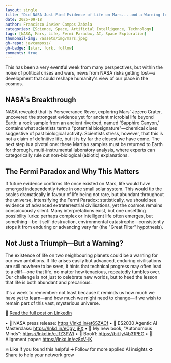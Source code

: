 ```yaml
---
layout: single
title: "Did NASA Just Find Evidence of Life on Mars... and a Warning for Humanity?"
date: 2025-09-18
author: Francisco Javier Campos Zabala
categories: [Science, Space, Artificial Intelligence, Technology]
tags: [NASA, Mars, Life, Fermi Paradox, AI, Space Exploration]
thumbnail-img: /assets/img/mars.jpeg
gh-repo: javcamposz/
gh-badge: [star, fork, follow]
comments: true
---
```



This has been a very eventful week from many perspectives, but within the noise of political crises and wars, news from NASA risks getting lost—a development that could reshape humanity's view of our place in the cosmos.

## NASA's Breakthrough

NASA revealed that its Perseverance Rover, exploring Mars' Jezero Crater, uncovered the strongest evidence yet for ancient microbial life beyond Earth: a rock sample from an ancient riverbed, named 'Sapphire Canyon,' contains what scientists term a "potential biosignature"—chemical clues suggestive of past biological activity. Scientists stress, however, that this is not a claim of definitive life, but it is by far the closest we have come. The next step is a pivotal one: these Martian samples must be returned to Earth for thorough, multi-instrumental laboratory analysis, where experts can categorically rule out non-biological (abiotic) explanations.

## The Fermi Paradox and Why This Matters

If future evidence confirms life once existed on Mars, life would have emerged independently twice in one small solar system. This would tip the scales dramatically in favour of life being not rare, but abundant throughout the universe, intensifying the Fermi Paradox: statistically, we should see evidence of advanced extraterrestrial civilisations, yet the cosmos remains conspicuously silent. Many interpretations exist, but one unsettling possibility lurks: perhaps complex or intelligent life often emerges, but something—be it self-destruction, environmental catastrophe—consistently stops it from enduring or advancing very far (the "Great Filter" hypothesis).

## Not Just a Triumph—But a Warning?

The existence of life on two neighbouring planets could be a warning for our own ambitions. If life arises easily but advanced, enduring civilisations are still nowhere to be seen, it hints that technical progress may often lead to a cliff—one that life, no matter how tenacious, repeatedly tumbles over. Our challenge is not just to celebrate new worlds, but to heed the lesson that life is both abundant and precarious.

It's a week to remember: not least because it reminds us how much we have yet to learn—and how much we might need to change—if we wish to remain part of this vast, mysterious universe.

🔗 [Read the full post on LinkedIn](https://www.linkedin.com/in/camposjavier/)

• 🔗 NASA press release: https://lnkd.in/et6SZACf
• 🔗 ES2030 Agentic AI Masterclass: https://lnkd.in/eCgy_jFX
• 🔗 My new book, "Autonomous Minds": https://lnkd.in/eJfZ3PWt
• 🔗 Book1: https://bit.ly/4b31PEG
• 🔗 Alignment paper: https://lnkd.in/ez8cV-jK

🔥 Like if you found this helpful
➕ Follow for more applied AI insights
♻️ Share to help your network grow
